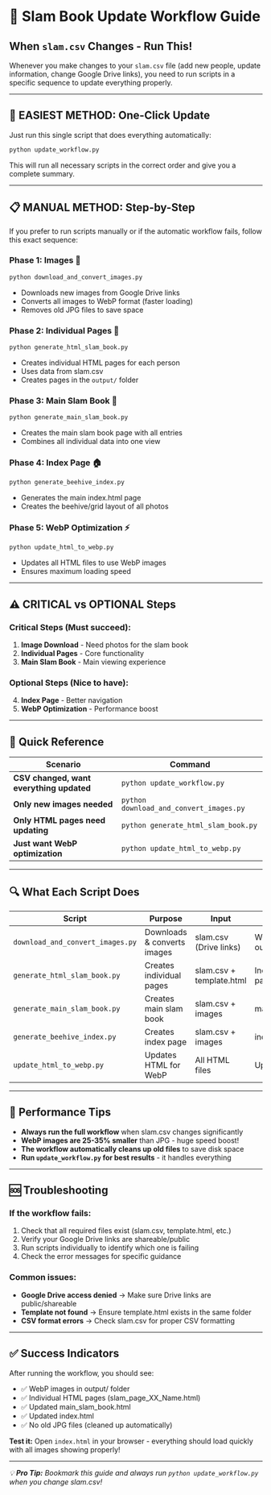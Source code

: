 # 🔄 Slam Book Update Workflow Guide

## When `slam.csv` Changes - Run This!

Whenever you make changes to your `slam.csv` file (add new people, update information, change Google Drive links), you need to run scripts in a specific sequence to update everything properly.

---

## 🚀 **EASIEST METHOD: One-Click Update**

Just run this single script that does everything automatically:

```bash
python update_workflow.py
```

This will run all necessary scripts in the correct order and give you a complete summary.

---

## 📋 **MANUAL METHOD: Step-by-Step**

If you prefer to run scripts manually or if the automatic workflow fails, follow this exact sequence:

### **Phase 1: Images** 📸

```bash
python download_and_convert_images.py
```

- Downloads new images from Google Drive links
- Converts all images to WebP format (faster loading)
- Removes old JPG files to save space

### **Phase 2: Individual Pages** 📄

```bash
python generate_html_slam_book.py
```

- Creates individual HTML pages for each person
- Uses data from slam.csv
- Creates pages in the `output/` folder

### **Phase 3: Main Slam Book** 📖

```bash
python generate_main_slam_book.py
```

- Creates the main slam book page with all entries
- Combines all individual data into one view

### **Phase 4: Index Page** 🏠

```bash
python generate_beehive_index.py
```

- Generates the main index.html page
- Creates the beehive/grid layout of all photos

### **Phase 5: WebP Optimization** ⚡

```bash
python update_html_to_webp.py
```

- Updates all HTML files to use WebP images
- Ensures maximum loading speed

---

## ⚠️ **CRITICAL vs OPTIONAL Steps**

### **Critical Steps** (Must succeed):

1. **Image Download** - Need photos for the slam book
2. **Individual Pages** - Core functionality
3. **Main Slam Book** - Main viewing experience

### **Optional Steps** (Nice to have):

4. **Index Page** - Better navigation
5. **WebP Optimization** - Performance boost

---

## 🎯 **Quick Reference**

| **Scenario**                             | **Command**                             |
| ---------------------------------------- | --------------------------------------- |
| **CSV changed, want everything updated** | `python update_workflow.py`             |
| **Only new images needed**               | `python download_and_convert_images.py` |
| **Only HTML pages need updating**        | `python generate_html_slam_book.py`     |
| **Just want WebP optimization**          | `python update_html_to_webp.py`         |

---

## 🔍 **What Each Script Does**

| **Script**                       | **Purpose**                 | **Input**                | **Output**             |
| -------------------------------- | --------------------------- | ------------------------ | ---------------------- |
| `download_and_convert_images.py` | Downloads & converts images | slam.csv (Drive links)   | WebP images in output/ |
| `generate_html_slam_book.py`     | Creates individual pages    | slam.csv + template.html | Individual HTML pages  |
| `generate_main_slam_book.py`     | Creates main slam book      | slam.csv + images        | main_slam_book.html    |
| `generate_beehive_index.py`      | Creates index page          | slam.csv + images        | index.html             |
| `update_html_to_webp.py`         | Updates HTML for WebP       | All HTML files           | Updated HTML files     |

---

## 🚀 **Performance Tips**

- **Always run the full workflow** when slam.csv changes significantly
- **WebP images are 25-35% smaller** than JPG - huge speed boost!
- **The workflow automatically cleans up old files** to save disk space
- **Run `update_workflow.py` for best results** - it handles everything

---

## 🆘 **Troubleshooting**

### **If the workflow fails:**

1. Check that all required files exist (slam.csv, template.html, etc.)
2. Verify your Google Drive links are shareable/public
3. Run scripts individually to identify which one is failing
4. Check the error messages for specific guidance

### **Common issues:**

- **Google Drive access denied** → Make sure Drive links are public/shareable
- **Template not found** → Ensure template.html exists in the same folder
- **CSV format errors** → Check slam.csv for proper CSV formatting

---

## ✅ **Success Indicators**

After running the workflow, you should see:

- ✅ WebP images in output/ folder
- ✅ Individual HTML pages (slam_page_XX_Name.html)
- ✅ Updated main_slam_book.html
- ✅ Updated index.html
- ✅ No old JPG files (cleaned up automatically)

**Test it:** Open `index.html` in your browser - everything should load quickly with all images showing properly!

---

_💡 **Pro Tip:** Bookmark this guide and always run `python update_workflow.py` when you change slam.csv!_
